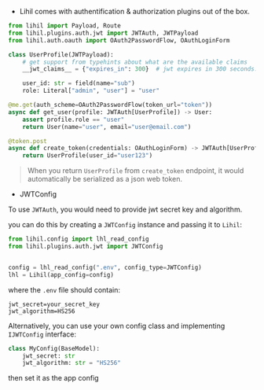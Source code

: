 - Lihil comes with authentification & authorization plugins out of the box.

```python
from lihil import Payload, Route
from lihil.plugins.auth.jwt import JWTAuth, JWTPayload
from lihil.auth.oauth import OAuth2PasswordFlow, OAuthLoginForm

class UserProfile(JWTPayload):
    # get support from typehints about what are the available claims
    __jwt_claims__ = {"expires_in": 300}  # jwt expires in 300 seconds.

    user_id: str = field(name="sub")
    role: Literal["admin", "user"] = "user"

@me.get(auth_scheme=OAuth2PasswordFlow(token_url="token"))
async def get_user(profile: JWTAuth[UserProfile]) -> User:
    assert profile.role == "user"
    return User(name="user", email="user@email.com")

@token.post
async def create_token(credentials: OAuthLoginForm) -> JWTAuth[UserProfile]:
    return UserProfile(user_id="user123")
```

> When you return `UserProfile` from `create_token` endpoint, it would automatically be serialized as a json web token.

- JWTConfig

To use `JWTAuth`, you would need to provide jwt secret key and algorithm.

you can do this by creating a `JWTConfig` instance and passing it to `Lihil`:

```python
from lihil.config import lhl_read_config
from lihil.plugins.auth.jwt import JWTConfig


config = lhl_read_config(".env", config_type=JWTConfig)
lhl = Lihil(app_config=config)
```

where the `.env` file should contain:

```env
jwt_secret=your_secret_key
jwt_algorithm=HS256
```

Alternatively, you can use your own config class and implementing `IJWTConfig` interface:

```python
class MyConfig(BaseModel):
    jwt_secret: str
    jwt_algorithm: str = "HS256"
```

then set it as the app config
